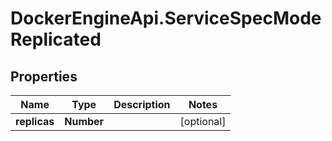 # DockerEngineApi.ServiceSpecModeReplicated

## Properties
Name | Type | Description | Notes
------------ | ------------- | ------------- | -------------
**replicas** | **Number** |  | [optional] 


